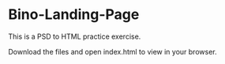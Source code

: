 # Bino-Landing-Page

This is a PSD to HTML practice exercise.

Download the files and open index.html to view in your browser.
